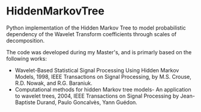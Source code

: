 # HiddenMarkovTree
Python implementation of the Hidden Markov Tree to model probabilistic dependency of the Wavelet Transform coefficients through scales of decomposition.

The code was developed during my Master's, and is primarly based on the following works:

* Wavelet-Based Statistical Signal Processing Using Hidden Markov Models, 1998,  IEEE Transactions on Signal Processing, by M.S. Crouse, R.D. Nowak, and R.G. Baraniuk.
* Computational methods for hidden Markov tree models- An application to wavelet trees, 2004, IEEE Transactions on Signal Processing by  Jean-Baptiste Durand, Paulo Goncalvès, Yann Guédon.
